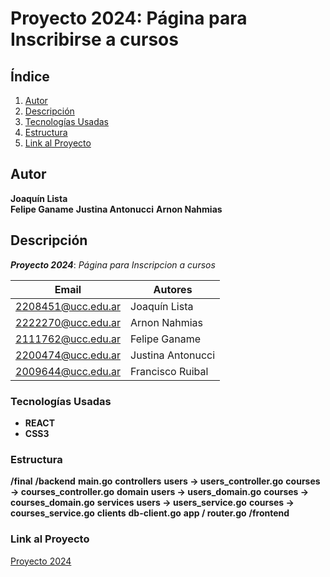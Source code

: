 # Proyecto 2024: Página para Inscribirse a cursos

## Índice

1. [Autor](#autor)
2. [Descripción](#descripción)
3. [Tecnologías Usadas](#tecnologías-usadas)
4. [Estructura](#Estructura)
5. [Link al Proyecto](#link-al-proyecto)

## Autor

**Joaquín Lista**  
**Felipe Ganame**
**Justina Antonucci**
**Arnon Nahmias**

## Descripción

**_Proyecto 2024_**: _Página para Inscripcion a cursos_

| Email              | Autores           |
| ------------------ | ----------------- |
| 2208451@ucc.edu.ar | Joaquín Lista     |
| 2222270@ucc.edu.ar | Arnon Nahmias     |
| 2111762@ucc.edu.ar | Felipe Ganame     |
| 2200474@ucc.edu.ar | Justina Antonucci |
| 2009644@ucc.edu.ar | Francisco Ruibal  |

### Tecnologías Usadas

- **REACT**
- **CSS3**

### Estructura

**/final**
**/backend**
**main.go**
**controllers**
**users -> users_controller.go**
**courses -> courses_controller.go**
**domain**
**users -> users_domain.go**
**courses -> courses_domain.go**
**services**
**users -> users_service.go**
**courses -> courses_service.go**
**clients**
**db-client.go**
**app / router.go**
**/frontend**

### Link al Proyecto

[Proyecto 2024](https://github.com/felipeganame/Arquitectura.Software.1)
